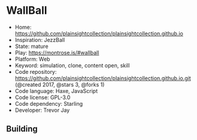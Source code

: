 # WallBall

- Home: https://github.com/plainsightcollection/plainsightcollection.github.io
- Inspiration: JezzBall
- State: mature
- Play: https://montrose.is/#wallball
- Platform: Web
- Keyword: simulation, clone, content open, skill
- Code repository: https://github.com/plainsightcollection/plainsightcollection.github.io.git (@created 2017, @stars 3, @forks 1)
- Code language: Haxe, JavaScript
- Code license: GPL-3.0
- Code dependency: Starling
- Developer: Trevor Jay

## Building
